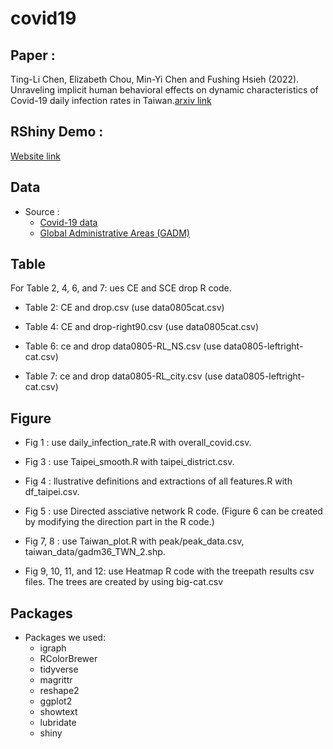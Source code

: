 # covid19

## Paper :

Ting-Li Chen, Elizabeth Chou, Min-Yi Chen and Fushing Hsieh (2022). Unraveling implicit human behavioral effects on dynamic characteristics of Covid-19 daily infection rates in Taiwan.[arxiv link](https://arxiv.org/abs/2211.10926)

## RShiny Demo :
[Website link](https://ccminyi.shinyapps.io/Covid_daily_infection_rate_in_TW/)

## Data
* Source :
	*  [Covid-19 data](https://covid-19.nchc.org.tw)
	*  [Global Administrative Areas (GADM)](https://gadm.org/download_country_v3.html)	

## Table
For Table 2, 4, 6, and 7: ues CE and SCE drop R code.

* Table 2: CE and drop.csv  (use data0805cat.csv)
  
* Table 4: CE and drop-right90.csv  (use data0805cat.csv)
  
* Table 6: ce and drop data0805-RL_NS.csv  (use data0805-leftright-cat.csv)
  
* Table 7: ce and drop data0805-RL_city.csv (use data0805-leftright-cat.csv)      

## Figure

* Fig 1 : use daily_infection_rate.R with overall_covid.csv.

* Fig 3 : use Taipei_smooth.R with taipei_district.csv.

* Fig 4 : llustrative definitions and extractions of all features.R with df_taipei.csv.

* Fig 5 : use Directed assciative network R code. (Figure 6 can be created by modifying the direction part in the R code.)

* Fig 7, 8 : use Taiwan_plot.R with peak/peak_data.csv, taiwan_data/gadm36_TWN_2.shp.

* Fig 9, 10, 11, and 12: use Heatmap R code with the treepath results csv files. The trees are created by using big-cat.csv 


## Packages
* Packages we used:
	* igraph
	* RColorBrewer
	* tidyverse
	* magrittr
	* reshape2
	* ggplot2
	* showtext
	* lubridate
	* shiny
